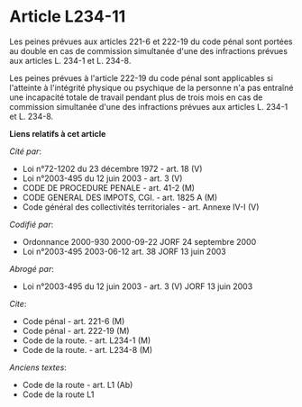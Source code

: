 # Article L234-11

Les peines prévues aux articles 221-6 et 222-19 du code pénal sont portées au double en cas de commission simultanée d'une
des infractions prévues aux articles L. 234-1 et L. 234-8.

Les peines prévues à l'article 222-19 du code pénal sont applicables si l'atteinte à l'intégrité physique ou psychique de la
personne n'a pas entraîné une incapacité totale de travail pendant plus de trois mois en cas de commission simultanée d'une
des infractions prévues aux articles L. 234-1 et L. 234-8.

**Liens relatifs à cet article**

_Cité par_:

  - Loi n°72-1202 du 23 décembre 1972 - art. 18 (V)
  - Loi n°2003-495 du 12 juin 2003 - art. 3 (V)
  - CODE DE PROCEDURE PENALE - art. 41-2 (M)
  - CODE GENERAL DES IMPOTS, CGI. - art. 1825 A (M)
  - Code général des collectivités territoriales - art. Annexe IV-I (V)

_Codifié par_:

  - Ordonnance 2000-930 2000-09-22 JORF 24 septembre 2000
  - Loi n°2003-495 2003-06-12 art. 38 JORF 13 juin 2003

_Abrogé par_:

  - Loi n°2003-495 du 12 juin 2003 - art. 3 (V) JORF 13 juin 2003

_Cite_:

  - Code pénal - art. 221-6 (M)
  - Code pénal - art. 222-19 (M)
  - Code de la route. - art. L234-1 (M)
  - Code de la route. - art. L234-8 (M)

_Anciens textes_:

  - Code de la route - art. L1 (Ab)
  - Code de la route L1
